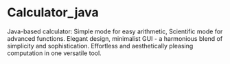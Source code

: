 # Calculator_java
Java-based calculator: Simple mode for easy arithmetic, Scientific mode for advanced functions. Elegant design, minimalist GUI - a harmonious blend of simplicity and sophistication. Effortless and aesthetically pleasing computation in one versatile tool.

